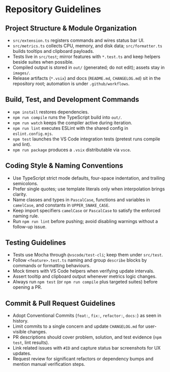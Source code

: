 # Repository Guidelines

## Project Structure & Module Organization
- `src/extension.ts` registers commands and wires status bar UI.
- `src/metrics.ts` collects CPU, memory, and disk data; `src/formatter.ts` builds tooltips and clipboard payloads.
- Tests live in `src/test`; mirror features with `*.test.ts` and keep helpers beside suites when possible.
- Compiled output is stored in `out/` (generated; do not edit); assets stay in `images/`.
- Release artifacts (`*.vsix`) and docs (`README.md`, `CHANGELOG.md`) sit in the repository root; automation is under `.github/workflows`.

## Build, Test, and Development Commands
- `npm install` restores dependencies.
- `npm run compile` runs the TypeScript build into `out/`.
- `npm run watch` keeps the compiler active during iteration.
- `npm run lint` executes ESLint with the shared config in `eslint.config.mjs`.
- `npm test` launches the VS Code integration tests (pretest runs compile and lint).
- `npm run package` produces a `.vsix` distributable via `vsce`.

## Coding Style & Naming Conventions
- Use TypeScript strict mode defaults, four-space indentation, and trailing semicolons.
- Prefer single quotes; use template literals only when interpolation brings clarity.
- Name classes and types in `PascalCase`, functions and variables in `camelCase`, and constants in `UPPER_SNAKE_CASE`.
- Keep import specifiers `camelCase` or `PascalCase` to satisfy the enforced naming rule.
- Run `npm run lint` before pushing; avoid disabling warnings without a follow-up issue.

## Testing Guidelines
- Tests use Mocha through `@vscode/test-cli`; keep them under `src/test`.
- Follow `<feature>.test.ts` naming and group `describe` blocks by commands or formatting behaviours.
- Mock timers with VS Code helpers when verifying update intervals.
- Assert tooltip and clipboard output whenever metrics logic changes.
- Always run `npm test` (or `npm run compile` plus targeted suites) before opening a PR.

## Commit & Pull Request Guidelines
- Adopt Conventional Commits (`feat:`, `fix:`, `refactor:`, `docs:`) as seen in history.
- Limit commits to a single concern and update `CHANGELOG.md` for user-visible changes.
- PR descriptions should cover problem, solution, and test evidence (`npm test`, lint results).
- Link related issues with `#ID` and capture status bar screenshots for UX updates.
- Request review for significant refactors or dependency bumps and mention manual verification steps.

